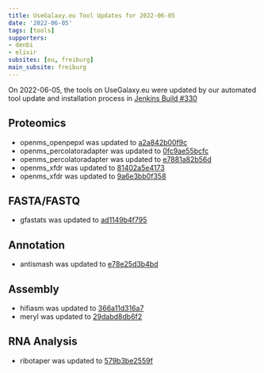 ```yaml
---
title: UseGalaxy.eu Tool Updates for 2022-06-05
date: '2022-06-05'
tags: [tools]
supporters:
- denbi
- elixir
subsites: [eu, freiburg]
main_subsite: freiburg
---
```


On 2022-06-05, the tools on UseGalaxy.eu were updated by our automated tool update and installation process in [Jenkins Build #330](https://build.galaxyproject.eu/job/usegalaxy-eu/job/install-tools/#330/)


## Proteomics

- openms_openpepxl was updated to [a2a842b00f9c](https://toolshed.g2.bx.psu.edu/view/galaxyp/openms_openpepxl/a2a842b00f9c)
- openms_percolatoradapter was updated to [0fc9ae55bcfc](https://toolshed.g2.bx.psu.edu/view/galaxyp/openms_percolatoradapter/0fc9ae55bcfc)
- openms_percolatoradapter was updated to [e7881a82b56d](https://toolshed.g2.bx.psu.edu/view/galaxyp/openms_percolatoradapter/e7881a82b56d)
- openms_xfdr was updated to [81402a5e4173](https://toolshed.g2.bx.psu.edu/view/galaxyp/openms_xfdr/81402a5e4173)
- openms_xfdr was updated to [9a6e3bb0f358](https://toolshed.g2.bx.psu.edu/view/galaxyp/openms_xfdr/9a6e3bb0f358)

## FASTA/FASTQ

- gfastats was updated to [ad1149b4f795](https://toolshed.g2.bx.psu.edu/view/bgruening/gfastats/ad1149b4f795)

## Annotation

- antismash was updated to [e78e25d3b4bd](https://toolshed.g2.bx.psu.edu/view/bgruening/antismash/e78e25d3b4bd)

## Assembly

- hifiasm was updated to [366a11d316a7](https://toolshed.g2.bx.psu.edu/view/bgruening/hifiasm/366a11d316a7)
- meryl was updated to [29dabd8db6f2](https://toolshed.g2.bx.psu.edu/view/iuc/meryl/29dabd8db6f2)

## RNA Analysis

- ribotaper was updated to [579b3be2559f](https://toolshed.g2.bx.psu.edu/view/rnateam/ribotaper/579b3be2559f)


